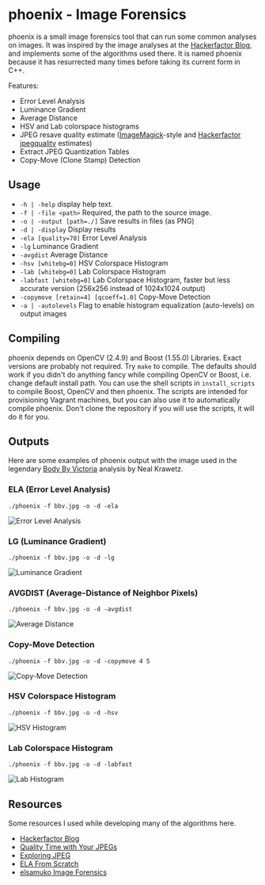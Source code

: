 # phoenix - Image Forensics

phoenix is a small image forensics tool that can run some common analyses on images. It was inspired by the image analyses at the [Hackerfactor Blog](http://www.hackerfactor.com/blog/), and implements some of the algorithms used there. It is named phoenix because it has resurrected many times before taking its current form in C++.

Features:
* Error Level Analysis
* Luminance Gradient
* Average Distance
* HSV and Lab colorspace histograms
* JPEG resave quality estimate ([ImageMagick](http://www.imagemagick.org/script/index.php)-style and [Hackerfactor jpegquality](http://www.hackerfactor.com/src/jpegquality.c) estimates)
* Extract JPEG Quantization Tables
* Copy-Move (Clone Stamp) Detection

## Usage
* `-h | -help` display help text.
* `-f | -file <path>` Required, the path to the source image.
* `-o | -output [path=./]` Save results in files (as PNG)
* `-d | -display` Display results
* `-ela [quality=70]` Error Level Analysis
* `-lg` Luminance Gradient
* `-avgdist` Average Distance
* `-hsv [whitebg=0]` HSV Colorspace Histogram
* `-lab [whitebg=0]` Lab Colorspace Histogram
* `-labfast [whitebg=0]` Lab Colorspace Histogram, faster but less accurate version (256x256 instead of 1024x1024 output)
* `-copymove [retain=4] [qcoeff=1.0]` Copy-Move Detection
* `-a | -autolevels` Flag to enable histogram equalization (auto-levels) on output images

## Compiling
phoenix depends on OpenCV (2.4.9) and Boost (1.55.0) Libraries. Exact versions are probably not required. Try `make` to compile. The defaults should work if you didn't do anything fancy while compiling OpenCV or Boost, i.e. change default install path. You can use the shell scripts in `install_scripts` to compile Boost, OpenCV and then phoenix. The scripts are intended for provisioning Vagrant machines, but you can also use it to automatically compile phoenix. Don't clone the repository if you will use the scripts, it will do it for you.

## Outputs
Here are some examples of phoenix output with the image used in the legendary [Body By Victoria](http://www.hackerfactor.com/blog/?/archives/322-Body-By-Victoria.html) analysis by Neal Krawetz.

### ELA (Error Level Analysis)
```
./phoenix -f bbv.jpg -o -d -ela
```
![Error Level Analysis](assets/bbv_ela.png)

### LG (Luminance Gradient)
```
./phoenix -f bbv.jpg -o -d -lg
```
![Luminance Gradient](assets/bbv_lg.png)

### AVGDIST (Average-Distance of Neighbor Pixels)
```
./phoenix -f bbv.jpg -o -d -avgdist
```
![Average Distance](assets/bbv_avgdist.png)

### Copy-Move Detection
```
./phoenix -f bbv.jpg -o -d -copymove 4 5
```
![Copy-Move Detection](assets/bbv_copymove.png)

### HSV Colorspace Histogram
```
./phoenix -f bbv.jpg -o -d -hsv
```
![HSV Histogram](assets/bbv_hsv.png)

### Lab Colorspace Histogram
```
./phoenix -f bbv.jpg -o -d -labfast
```
![Lab Histogram](assets/bbv_lab_fast.png)

## Resources
Some resources I used while developing many of the algorithms here.

* [Hackerfactor Blog](http://www.hackerfactor.com/blog/)
* [Quality Time with Your JPEGs](http://blog.apokalyptik.com/2009/09/16/quality-time-with-your-jpegs/)
* [Exploring JPEG](https://www.imperialviolet.org/binary/jpeg/)
* [ELA From Scratch](https://infohost.nmt.edu/~schlake/ela/)
* [elsamuko Image Forensics](https://sites.google.com/site/elsamuko/forensics)
